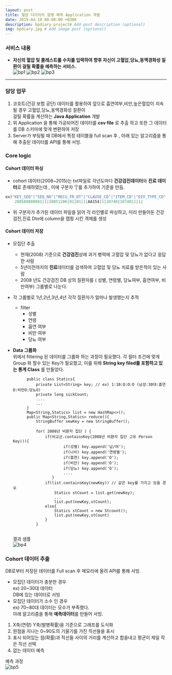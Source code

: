```yaml
---
layout: post
title: 혈압 다이어리 질병 예측 Application 개발
date: 2019-04-10 00:00:00 +0300
description: bpdiary project# Add post description (optional)
img: bpdiary.jpg # Add image post (optional)
--- 
```

### 서비스 내용  
- **자신의 혈압 및 콜레스트롤 수치를 입력하여 향후 자신이 고혈압,당뇨,동맥경화성 질환이 걸릴 확률을 예측하는 서비스.**  
![bp1]({{site.baseurl}}/assets/img/bp1.jpg)
![bp2]({{site.baseurl}}/assets/img/bp2.jpg)
![bp3]({{site.baseurl}}/assets/img/bp3.jpg)
---------------------------------------

### 담당 업무
1. 코호트(건강 보험 공단) 데이터를 활용하여 앞으로 흡연여부,비만,높은혈압이 지속될 경우 고혈압,당뇨,동맥경화성 질환이   
   걸릴 확률을 계산하는 **Java Application** 개발  
2. 위 Application 을 통해 가공되어진 데이터를 **csv file** 로 추출 하고 또한 그 데이터를 DB 스키마에 맞게 변환하여 저장   
3. Server가 부팅될 때 DB에서 특정 테이블을 full scan 후 , 아래 있는 알고리즘을 통해 추출된 데이터를 API를 통해 서빙.

  
### **Core logic**

#### Cohort 데이터 파싱   
- cohort 데이터(2008~2015)는 txt파일로 각년도마다 **건강검진데이터**와 **진료 데이터**로 존재하였는데 , 이에 구분자 '|'를 추가하여 기준을 만듬. 
```java    
ex)"KEY_SEQ"|"SEQ_NO"|"RECU_FR_DT"|"CLAUSE_CD"|"ITEM_CD"|"DIV_TYPE_CD"|"DIV_CD"|"I_II_TYPE"|"UN_COST"|"AMT"|"DD_MQTY_EXEC_FREQ"|"MDCN_EXEC_FREQ"|"DD_MQTY_FREQ"    
    200500000001|1|20051206|01|01|1|AA154|1|10740|10740|1|1|
```  
- 위 구분자가 추가된 데이터 파일을 읽어 각 라인별로 파싱하고, 미리 만들어둔 건강검진,진료 Dto에 column을 맵핑 시킨 객체를 생성 

#### Cohort 데이터 저장
- 모집단 추출
    - 현재(2008) 기준으로 **건강검진**상에 과거 병력에 고혈압 및 당뇨가 없다고 응답한 사람
    - 5년이전까지의 **진료**데이터를 검색하여 고혈압 및 당뇨 치료를 받은적이 있는 사람
    - 2008 년도 건강검진 DB 상의 질환자를 ( 성별, 연령별, 당뇨여부, 흡연여부, 비만여부) 그룹별로 나눈다. 
- 각 그룹별로 1년,2년,3년,4년 각각 질환자가 얼마나 발생했는지 추적  
    - filter  
        - 성별
        - 연령
        - 흡연 여부
        - 비만 여부 
        - 당뇨 여부 
        
- **Data 그룹화**   
    위에서 filtering 된 데이터를 그룹화 하는 과정이 필요했다. 각 필터 조건에 맞게 Group 화 할수 있는 Key가 필요했고, 이를 위해  **String key filed를 포함하고 있는 통계 Class** 를 만들었다.


  ```text  
        public class Statics{
            private List<String> key; // ex) 1:10:O:O:O (남성:30대:흡연O:비만O:당뇨O)
            private long sickCount;
            ....
            ...
        }
        Map<String,Statics> list = new HashMap<>();
        public Map<String,Statics> reduce(){
            StringBuffer newKey = new StringBuffer();
            
            for( 2008년 비환자 집단 ) {
                if(비교군.containsKey(2008년 비환자 집단 고유 Person Key))){
                        if(성별) key.append('남/여');
                        if(나이) key.append('연령별');
                        if(흡연) key.append('O');
                        if(비만) key.append('O');
                        if(당뇨) key.append('O');
                        ....
                   }
                if(list.containsKey(newKey)) // 같은 key를 가지고 있을 경우
                    Statics stCount = list.get(newKey);
                    ...
                    list.put(newKey,stCount);
                else{
                    Statics stCount = new Stcount();
                    list.put(newKey,stCount)
                }
            }
        
  ```  
  결과 샘플  
  ![bp4]({{site.baseurl}}/assets/img/bp4.jpg)       
  
### Cohort 데이터 추출  
DB로부터 저장된 데이터를 Full scan 후 메모리에 올려 API를 통해 서빙.
- 모집단 데이터가 충분한 경우  
ex) 20~30대 데이터  
DB에 있는 데이터로 서빙  
- 모집단 데이터가 소수 인 경우  
ex) 70~80대 데이터는 모수가 부족했다.   
아래 알고리즘을 통해 **예측데이터**를 만들어 서빙.  

1. X축(연령) Y축(발병확률)을 기준으로 그래프를 도식화
2. 원점을 지나는 0~90도의 기울기를 가진 직선들을 표시
3. 표시 되어있는 점(확률)과 직선들 사이의 거리를 계산하고 합을내고 평균이 제일 작은 직선 선택
4. 없는 데이터 예측

예측 과정  
![bp5]({{site.baseurl}}/assets/img/bpdiaryPredict3.jpg)     
  


